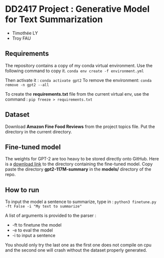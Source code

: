 # DD2417 Project : Generative Model for Text Summarization
- Timothée LY
- Troy FAU


## Requirements
The repository contains a copy of my conda virtual environment. Use the following command to copy it.
`conda env create -f environment.yml`

Then activate it : `conda activate gpt2`
To remove the environment:
`conda remove -n gpt2 --all`

To create the **requirements.txt** file from the current virtual env, use the command : 
`pip freeze > requirements.txt`

## Dataset 
Download **Amazon Fine Food Reviews** from the project topics file. Put the directory in the current directory.

## Fine-tuned model

The weights for GPT-2 are too heavy to be stored directly onto GitHub. Here is a [download link](https://drive.google.com/drive/folders/1PdwvIgehSPtqE1_8wv0ZzDrIfhZ0MK0D?usp=sharing) to the directory containing the fine-tuned model. Copy paste the directory **gpt2-117M-summary** in the **models/** directory of the repo.


## How to run 
To input the model a sentence to summarize, type in :  `python3 finetune.py -ft False -i "My text to summarize"`


A list of arguments is provided to the parser :
- -ft to finetune the model
- -e to eval the model
- -i to input a sentence 

You should only try the last one as the first one does not compile on cpu and the second one will crash without the dataset properly generated.

    


